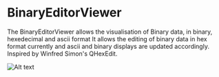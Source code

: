 # BinaryEditorViewer

 The BinaryEditorViewer allows the visualisation of Binary data, in binary, hexedecimal and ascii format
 It allows the editing of binary data in hex format currently and ascii and binary displays are updated 
 accordingly. Inspired by Winfred Simon's QHexEdit. 
 
 ![Alt text](../../Pictures/Screenshots/bineditorviewer.png)